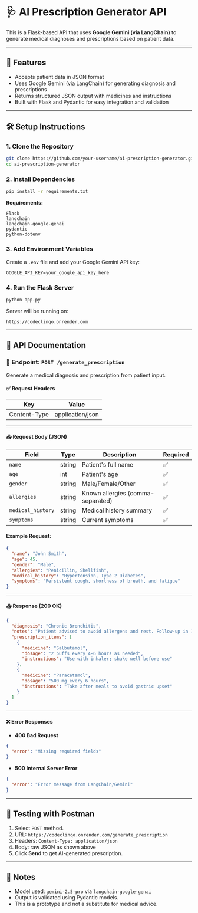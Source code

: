 # 🩺 AI Prescription Generator API

This is a Flask-based API that uses **Google Gemini (via LangChain)** to generate medical diagnoses and prescriptions based on patient data.

---

## 🚀 Features

- Accepts patient data in JSON format
- Uses Google Gemini (via LangChain) for generating diagnosis and prescriptions
- Returns structured JSON output with medicines and instructions
- Built with Flask and Pydantic for easy integration and validation

---

## 🛠️ Setup Instructions

### 1. Clone the Repository

```bash
git clone https://github.com/your-username/ai-prescription-generator.git
cd ai-prescription-generator
````

### 2. Install Dependencies

```bash
pip install -r requirements.txt
```

**Requirements:**

```
Flask
langchain
langchain-google-genai
pydantic
python-dotenv
```

### 3. Add Environment Variables

Create a `.env` file and add your Google Gemini API key:

```env
GOOGLE_API_KEY=your_google_api_key_here
```

### 4. Run the Flask Server

```bash
python app.py
```

Server will be running on:

```
https://codeclinqo.onrender.com
```

---

## 📡 API Documentation

### 🔹 Endpoint: `POST /generate_prescription`

Generate a medical diagnosis and prescription from patient input.

#### ✅ Request Headers

| Key          | Value            |
| ------------ | ---------------- |
| Content-Type | application/json |

---

#### 📥 Request Body (JSON)

| Field             | Type   | Description                       | Required |
| ----------------- | ------ | --------------------------------- | -------- |
| `name`            | string | Patient's full name               | ✅        |
| `age`             | int    | Patient's age                     | ✅        |
| `gender`          | string | Male/Female/Other                 | ✅        |
| `allergies`       | string | Known allergies (comma-separated) | ✅        |
| `medical_history` | string | Medical history summary           | ✅        |
| `symptoms`        | string | Current symptoms                  | ✅        |

#### Example Request:

```json
{
  "name": "John Smith",
  "age": 45,
  "gender": "Male",
  "allergies": "Penicillin, Shellfish",
  "medical_history": "Hypertension, Type 2 Diabetes",
  "symptoms": "Persistent cough, shortness of breath, and fatigue"
}
```

---

#### 📤 Response (200 OK)

```json
{
  "diagnosis": "Chronic Bronchitis",
  "notes": "Patient advised to avoid allergens and rest. Follow-up in 1 week.",
  "prescription_items": [
    {
      "medicine": "Salbutamol",
      "dosage": "2 puffs every 4-6 hours as needed",
      "instructions": "Use with inhaler; shake well before use"
    },
    {
      "medicine": "Paracetamol",
      "dosage": "500 mg every 6 hours",
      "instructions": "Take after meals to avoid gastric upset"
    }
  ]
}
```

---

#### ❌ Error Responses

* **400 Bad Request**

```json
{
  "error": "Missing required fields"
}
```

* **500 Internal Server Error**

```json
{
  "error": "Error message from LangChain/Gemini"
}
```

---

## 🧪 Testing with Postman

1. Select `POST` method.
2. URL: `https://codeclinqo.onrender.com/generate_prescription`
3. Headers: `Content-Type: application/json`
4. Body: raw JSON as shown above
5. Click **Send** to get AI-generated prescription.

---

## 📌 Notes

* Model used: `gemini-2.5-pro` via `langchain-google-genai`
* Output is validated using Pydantic models.
* This is a prototype and not a substitute for medical advice.
